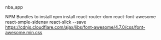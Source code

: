 nba_app

NPM Bundles to install
npm install react-router-dom react-font-awesome react-smple-sidenav react-slick --save
https://cdnjs.cloudflare.com/ajax/libs/font-awesome/4.7.0/css/font-awesome.min.css